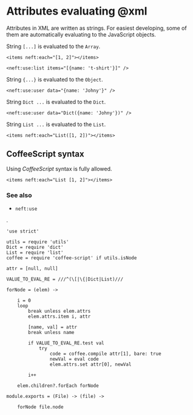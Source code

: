 Attributes evaluating @xml
==========================

Attributes in XML are written as strings.
For easiest developing, some of them are automatically evaluating to the JavaScript objects.

String `[...]` is evaluated to the `Array`.
```
<items neft:each="[1, 2]"></items>
```
```
<neft:use:list items="[{name: 't-shirt'}]" />
```

String `{...}` is evaluated to the `Object`.
```
<neft:use:user data="{name: 'Johny'}" />
```

String `Dict ...` is evaluated to the `Dict`.
```
<neft:use:user data="Dict({name: 'Johny'})" />
```

String `List ...` is evaluated to the `List`.
```
<items neft:each="List([1, 2])"></items>
```

CoffeeScript syntax
-------------------

Using *CoffeeScript* syntax is fully allowed.

```
<items neft:each="List [1, 2]"></items>
```

### See also

- `neft:use`

.

	'use strict'

	utils = require 'utils'
	Dict = require 'dict'
	List = require 'list'
	coffee = require 'coffee-script' if utils.isNode

	attr = [null, null]

	VALUE_TO_EVAL_RE = ///^(\[|\{|Dict|List)///

	forNode = (elem) ->

		i = 0
		loop
			break unless elem.attrs
			elem.attrs.item i, attr

			[name, val] = attr
			break unless name

			if VALUE_TO_EVAL_RE.test val
				try
					code = coffee.compile attr[1], bare: true
					newVal = eval code
					elem.attrs.set attr[0], newVal

			i++

		elem.children?.forEach forNode

	module.exports = (File) -> (file) ->

		forNode file.node

